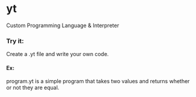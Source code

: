 # yt
Custom Programming Language & Interpreter

### Try it:
Create a .yt file and write your own code.

#### Ex:
program.yt is a simple program that takes two values and returns whether or not they are equal.
